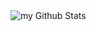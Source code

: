 <img align="center" src="https://github-readme-stats.vercel.app/api?username=geborne&include_all_commits=true&count_private=true&show_icons=true&line_height=20&title_color=ff6500&icon_color=ff6500&text_color=A1A1A1&bg_color=0,000000,1e0500" alt="my Github Stats"/>
